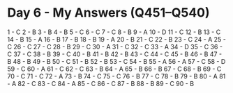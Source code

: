 # Day 6 - My Answers (Q451–Q540) 

1 - C
2 - B
3 - B
4 - B
5 - C
6 - C
7 - C
8 - B
9 - A
10 - D
11 - C
12 - B
13 - C
14 - B
15 - A
16 - B
17 - B
18 - B
19 - A
20 - B
21 - C
22 - B
23 - C
24 - A
25 - C
26 - C
27 - C
28 - B
29 - C
30 - A
31 - C
32 - C
33 - A
34 - D
35 - C
36 - C
37 - C
38 - B
39 - C
40 - B
41 - B
42 - B
43 - C
44 - C
45 - B
46 - B
47 - B
48 - B
49 - B
50 - C
51 - B
52 - B
53 - C
54 - B
55 - A
56 - A
57 - C
58 - D
59 - C
60 - A
61 - C
62 - C
63 - B
64 - A
65 - B
66 - B
67 - C
68 - B
69 - C
70 - C
71 - C
72 - A
73 - B
74 - C
75 - C
76 - B
77 - C
78 - B
79 - B
80 - A
81 - A
82 - C
83 - C
84 - A
85 - C
86 - C
87 - B
88 - B
89 - C
90 - B
